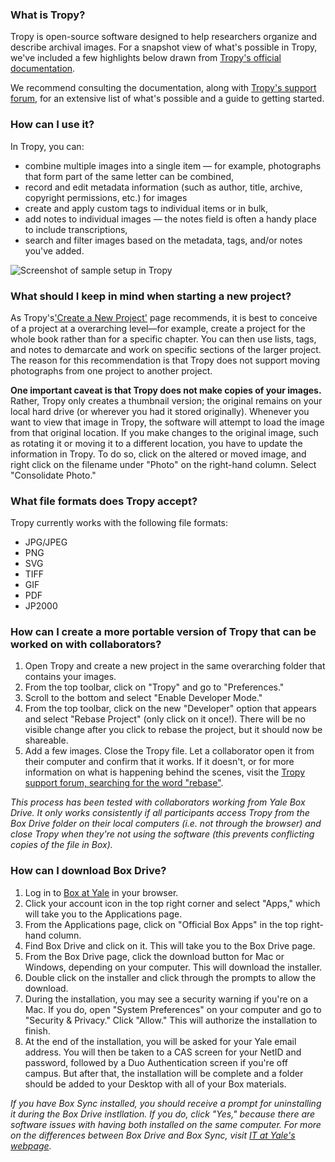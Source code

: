 ### What is Tropy?
Tropy is open-source software designed to help researchers organize and describe archival images. For a snapshot view of what's possible in Tropy, we've included a few highlights below drawn from <a href='https://docs.tropy.org/' target='_blank'>Tropy's official documentation</a>. 

We recommend consulting the documentation, along with <a href='https://forums.tropy.org/' target='_blank'>Tropy's support forum</a>, for an extensive list of what's possible and a guide to getting started.

### How can I use it?
In Tropy, you can:
- combine multiple images into a single item — for example, photographs that form part of the same letter can be combined,
- record and edit metadata information (such as author, title, archive, copyright permissions, etc.) for images
- create and apply custom tags to individual items or in bulk,
- add notes to individual images — the notes field is often a handy place to include transcriptions,
- search and filter images based on the metadata, tags, and/or notes you've added.

![Screenshot of sample setup in Tropy](https://github.com/YaleDHLab/lab-workshops/blob/master/portable-tropy/images/tropy-example.png)

### What should I keep in mind when starting a new project?
As Tropy's<a href='https://docs.tropy.org/using-tropy/create_project' target='_blank'>'Create a New Project'</a> page recommends, it is best to conceive of a project at a overarching level—for example, create a project for the whole book rather than for a specific chapter. You can then use lists, tags, and notes to demarcate and work on specific sections of the larger project. The reason for this recommendation is that Tropy does not support moving photographs from one project to another project.

**One important caveat is that Tropy does not make copies of your images.** Rather, Tropy only creates a thumbnail version; the original remains on your local hard drive (or wherever you had it stored originally). Whenever you want to view that image in Tropy, the software will attempt to load the image from that original location. If you make changes to the original image, such as rotating it or moving it to a different location, you have to update the information in Tropy. To do so, click on the altered or moved image, and right click on the filename under "Photo" on the right-hand column. Select "Consolidate Photo."

### What file formats does Tropy accept?
Tropy currently works with the following file formats:
- JPG/JPEG
- PNG
- SVG
- TIFF
- GIF
- PDF
- JP2000

### How can I create a more portable version of Tropy that can be worked on with collaborators?
1. Open Tropy and create a new project in the same overarching folder that contains your images. 
2. From the top toolbar, click on "Tropy" and go to "Preferences."
3. Scroll to the bottom and select "Enable Developer Mode."
4. From the top toolbar, click on the new "Developer" option that appears and select "Rebase Project" (only click on it once!). There will be no visible change after you click to rebase the project, but it should now be shareable. 
5. Add a few images. Close the Tropy file. Let a collaborator open it from their computer and confirm that it works. If it doesn't, or for more information on what is happening behind the scenes, visit the <a href='https://forums.tropy.org/search?q=rebase' target='_blank'>Tropy support forum, searching for the word "rebase"</a>.

*This process has been tested with collaborators working from Yale Box Drive. It only works consistently if all participants access Tropy from the Box Drive folder on their local computers (i.e. not through the browser) and close Tropy when they're not using the software (this prevents conflicting copies of the file in Box).*

### How can I download Box Drive?
1. Log in to <a href='https://yale.account.box.com/login' target='_blank'>Box at Yale</a> in your browser.
2. Click your account icon in the top right corner and select "Apps," which will take you to the Applications page.
3. From the Applications page, click on "Official Box Apps" in the top right-hand column.
4. Find Box Drive and click on it. This will take you to the Box Drive page.
5. From the Box Drive page, click the download button for Mac or Windows, depending on your computer. This will download the installer.
6. Double click on the installer and click through the prompts to allow the download.
7. During the installation, you may see a security warning if you're on a Mac. If you do, open "System Preferences" on your computer and go to "Security & Privacy." Click "Allow." This will authorize the installation to finish.
8. At the end of the installation, you will be asked for your Yale email address. You will then be taken to a CAS screen for your NetID and password, followed by a Duo Authentication screen if you're off campus. But after that, the installation will be complete and a folder should be added to your Desktop with all of your Box materials.

*If you have Box Sync installed, you should receive a prompt for uninstalling it during the Box Drive instllation. If you do, click "Yes," because there are software issues with having both installed on the same computer. For more on the differences between Box Drive and Box Sync, visit <a href='https://yale.service-now.com/it?id=support_article&sys_id=0b592f581b5b2b40064bfe6edd4bcb10' target='_blank'>IT at Yale's webpage</a>.*



